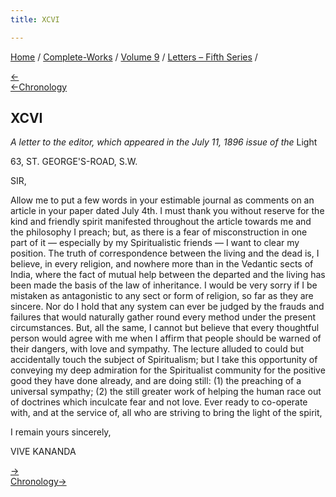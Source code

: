 ```yaml
---
title: XCVI

---
```

<div>

[Home](../../../index.htm) / [Complete-Works](../../complete_works.htm)
/ [Volume 9](../volume_9_contents.htm) / [Letters – Fifth
Series](letters_fifth_series_contents.htm) /

[←](095_mother.htm)  
[←Chronology](../../volume_6/epistles_second_series/103_mrs_bull.htm)

## XCVI

*A letter to the editor, which appeared in the July 11, 1896 issue of
the* Light

63, ST. GEORGE'S-ROAD, S.W.

SIR,

Allow me to put a few words in your estimable journal as comments on an
article in your paper dated July 4th. I must thank you without reserve
for the kind and friendly spirit manifested throughout the article
towards me and the philosophy I preach; but, as there is a fear of
misconstruction in one part of it — especially by my Spiritualistic
friends — I want to clear my position. The truth of correspondence
between the living and the dead is, I believe, in every religion, and
nowhere more than in the Vedantic sects of India, where the fact of
mutual help between the departed and the living has been made the basis
of the law of inheritance. I would be very sorry if I be mistaken as
antagonistic to any sect or form of religion, so far as they are
sincere. Nor do I hold that any system can ever be judged by the frauds
and failures that would naturally gather round every method under the
present circumstances. But, all the same, I cannot but believe that
every thoughtful person would agree with me when I affirm that people
should be warned of their dangers, with love and sympathy. The lecture
alluded to could but accidentally touch the subject of Spiritualism; but
I take this opportunity of conveying my deep admiration for the
Spiritualist community for the positive good they have done already, and
are doing still: (1) the preaching of a universal sympathy; (2) the
still greater work of helping the human race out of doctrines which
inculcate fear and not love. Ever ready to co-operate with, and at the
service of, all who are striving to bring the light of the spirit,

I remain yours sincerely,

VIVE KANANDA

[→](097_mrs_bull.htm)  
[Chronology→](../../volume_5/epistles_first_series/062_dr_nanjunda_rao.htm)

</div>
